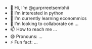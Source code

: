 - 👋 Hi, I’m @gurprreetsembhii
- 👀 I’m interested in python
- 🌱 I’m currently learning econommics
- 💞️ I’m looking to collaborate on ...
- 📫 How to reach me ...
- 😄 Pronouns: ...
- ⚡ Fun fact: ...

<!---
gurprreetsembhii/gurprreetsembhii is a ✨ special ✨ repository because its `README.md` (this file) appears on your GitHub profile.
You can click the Preview link to take a look at your changes.
--->
